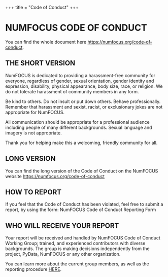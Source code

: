 +++
title = "Code of Conduct"
+++

# NUMFOCUS CODE OF CONDUCT

You can find the whole document here https://numfocus.org/code-of-conduct. 

## THE SHORT VERSION

NumFOCUS is dedicated to providing a harassment-free community for everyone, regardless of gender, sexual orientation, gender identity and expression, disability, physical appearance, body size, race, or religion.
We do not tolerate harassment of community members in any form.

Be kind to others. Do not insult or put down others.
Behave professionally.
Remember that harassment and sexist, racist, or exclusionary jokes are not appropriate for NumFOCUS.

All communication should be appropriate for a professional audience including people of many different backgrounds.
Sexual language and imagery is not appropriate.

Thank you for helping make this a welcoming, friendly community for all.

## LONG VERSION

You can find the long version of the Code of Conduct on the NumFOCUS website https://numfocus.org/code-of-conduct 

## HOW TO REPORT

If you feel that the Code of Conduct has been violated, feel free to submit a report, by using the form: NumFOCUS Code of Conduct Reporting Form  

## WHO WILL RECEIVE YOUR REPORT

Your report will be received and handled by NumFOCUS Code of Conduct Working Group; trained, and experienced contributors with diverse backgrounds.
The group is making decisions independently from the project, PyData, NumFOCUS or any other organization. 

You can learn more about the current group members, as well as the reporting procedure [HERE](https://numfocus.org/code-of-conduct).
